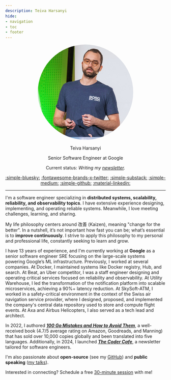 ```yaml
---
description: Teiva Harsanyi
hide:
- navigation
- toc
- footer
---
```

<style>
  .md-typeset h1,
  .md-content__button {
    display: none;
  }
</style>

<center>
<img src="../img/devoxx.png" alt="" style="width:300px;height:300px;border-radius: 50%;">

<th1>Teiva Harsanyi</th1>

<th2>Senior Software Engineer at Google</th2>

<th3>Current status: _Writing my [newsletter](https://thecoder.cafe/?rd=teivah.dev)._</th3>


<th2>[:simple-bluesky:](https://bsky.app/profile/teivah.dev)
[:fontawesome-brands-x-twitter:](https://twitter.com/teivah)
[:simple-substack:](https://thecoder.cafe)
[:simple-medium:](https://medium.com/@teivah)
[:simple-github:](https://github.com/teivah)
[:material-linkedin:](https://www.linkedin.com/in/teiva-harsanyi/) <th2>

</center>

--- 


I'm a software engineer specializing in **distributed systems, scalability, reliability, and observability topics**. I have extensive experience designing, implementing, and operating reliable systems. Meanwhile, I love meeting challenges, learning, and sharing.

My life philosophy centers around 改善 (Kaizen), meaning "change for the better". In a nutshell, it’s not important how fast you can be; what’s essential is to **improve continuously**. I strive to apply this philosophy to my personal and professional life, constantly seeking to learn and grow.

I have 13 years of experience, and I'm currently working at **Google** as a senior software engineer SRE focusing on the large-scale systems powering Google’s ML infrastructure. Previously, I worked at several companies. At Docker, I maintained systems like Docker registry, Hub, and search. At Beat, an Uber competitor, I was a staff engineer designing and operating critical services focused on reliability and observability. At Utility Warehouse, I led the transformation of the notification platform into scalable microservices, achieving a 90%+ latency reduction. At SkySoft-ATM, I worked in a safety-critical environment in the context of the Swiss air navigation service provider, where I designed, proposed, and implemented the company's central data repository used to store and compute flight events. At Axa and Airbus Helicopters, I also served as a tech lead and architect.

In 2022, I authored [**_100 Go Mistakes and How to Avoid Them_**](book.md), a well-received book (4.7/5 average rating on Amazon, Goodreads, and Manning) that has sold over 10,000 copies globally and been translated into five languages. Additionally, in 2024, I launched [**_The Coder Cafe_**](https://thecoder.cafe/?rd=teivah.dev), a newsletter tailored for software engineers.

I'm also passionate about **open-source** (see my [GitHub](https://github.com/teivah)) and **public speaking** ([my talks](talks.md)).

Interested in connecting? Schedule a free [30-minute session](https://calendly.com/teiva-harsanyi/meet) with me!
